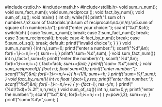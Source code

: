 #include<stdio.h>
#include<math.h>
#include<stdlib.h>
void sum_n_num();
void sum_fact_num();
void sum_reciprocal();
void fact_by_num();
void sum_of_sq();
void main()
{
    int ch;
    while(1){
    printf("1.sum of n numbers.\n2.sum of factorials.\n3.sum of reciprocals\n4.(n!/n).\n5.sum of square of n numbers.\n");
    printf("enter your choice:");
    scanf("%d",&ch);
    switch(ch)
    {
        case 1:sum_n_num();
        break;
        case 2:sum_fact_num();
        break;
        case 3:sum_reciprocal();
        break;
        case 4: fact_by_num();
        break;
        case 5:sum_of_sq();
        break;
        default:
        printf("invalid choice");
    }
    }
}
void sum_n_num()
{
    int n,i,sum=0;
    printf("enter a number:");
    scanf("%d",&n);
    for(i=1;i<=n;i++){
        sum+=i;
    }
    printf("sum=%d",sum);
}
void sum_fact_num(){
     int n,i,fact=1,sum=0;
    printf("enter the number\n");
    scanf("%d",&n);
    for(i=1;i<=n;i++)
    {
        fact=fact*i;
        sum+=fact;
    }
    printf("sum= %d",sum);
}
void sum_reciprocal(){
    float n,i;
    float sum=0,h;
    printf("enter number:");
    scanf("%f",&n);
    for(i=1;i<=n;i++){
        h=(1/i);
        sum+=h;
    }
    printf("sum=%f",sum);
}
void fact_by_num(){
     int n;
   float i,fact=1,y,res;
  printf("enter the number:");
  scanf("%d",&n);
  for(i=1;i<=n;i++)
  {
      y=(fact*=i);
      res=y/n;
  }
  printf("(%d!/%d)=%.2f",n,n,res);
}
void sum_of_sq(){
    int n,i,sum=0,y;
    printf("enter the number:");
    scanf("%d",&n);
    for(i=1;i<=n;i++)
    {
        y=pow(i,2);
        sum+=y;
    }
    printf("sum=%d\n",sum);
}
